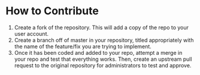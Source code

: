 # How to Contribute

1. Create a fork of the repository. This will add a copy of the repo to your user account. 
2. Create a branch off of master in your repository, titled appropriately with the name of the feature/fix you are trying to implement. 
3. Once it has been coded and added to your repo, attempt a merge in your repo and test that everything works. Then, create an upstream pull request to the original repository for administrators to test and approve.
